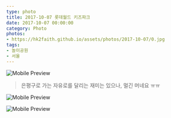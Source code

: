```yaml
---
type: photo
title: 2017-10-07 롯데월드 키즈파크
date: 2017-10-07 00:00:00
category: Photo
photos:
- https://hk2faith.github.io/assets/photos/2017-10-07/0.jpg
tags:
- 놀이공원
- 서울
---
```


<!-- more -->

![Mobile Preview](https://hk2faith.github.io/assets/photos/2017-10-07/1.jpg)

> 은평구로 가는 자유로를 달리는 재미는 있으나, 멀긴 머네요 ㅠㅠ

![Mobile Preview](https://hk2faith.github.io/assets/photos/2017-10-07/11.jpg)

![Mobile Preview](https://hk2faith.github.io/assets/photos/2017-10-07/12.jpg)


